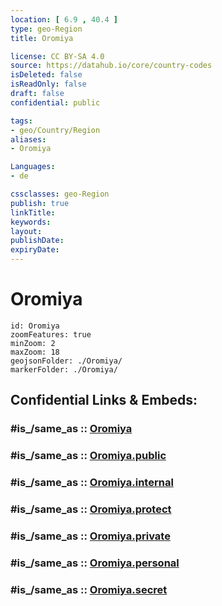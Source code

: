```yaml
---
location: [ 6.9 , 40.4 ] 
type: geo-Region
title: Oromiya

license: CC BY-SA 4.0
source: https://datahub.io/core/country-codes
isDeleted: false
isReadOnly: false
draft: false
confidential: public

tags:
- geo/Country/Region
aliases:
- Oromiya

Languages:
- de

cssclasses: geo-Region
publish: true
linkTitle: 
keywords: 
layout: 
publishDate: 
expiryDate: 
---
```


# Oromiya

```leaflet
id: Oromiya
zoomFeatures: true 
minZoom: 2 
maxZoom: 18
geojsonFolder: ./Oromiya/
markerFolder: ./Oromiya/
```


## Confidential Links & Embeds: 

### #is_/same_as :: [Oromiya](/_Standards/Earth/Continent/Africa/Africa~East/Ethiopia/Regions~Ethiopia/Oromiya.md) 

### #is_/same_as :: [Oromiya.public](/_public/Earth/Continent/Africa/Africa~East/Ethiopia/Regions~Ethiopia/Oromiya.public.md) 

### #is_/same_as :: [Oromiya.internal](/_internal/Earth/Continent/Africa/Africa~East/Ethiopia/Regions~Ethiopia/Oromiya.internal.md) 

### #is_/same_as :: [Oromiya.protect](/_protect/Earth/Continent/Africa/Africa~East/Ethiopia/Regions~Ethiopia/Oromiya.protect.md) 

### #is_/same_as :: [Oromiya.private](/_private/Earth/Continent/Africa/Africa~East/Ethiopia/Regions~Ethiopia/Oromiya.private.md) 

### #is_/same_as :: [Oromiya.personal](/_personal/Earth/Continent/Africa/Africa~East/Ethiopia/Regions~Ethiopia/Oromiya.personal.md) 

### #is_/same_as :: [Oromiya.secret](/_secret/Earth/Continent/Africa/Africa~East/Ethiopia/Regions~Ethiopia/Oromiya.secret.md)

